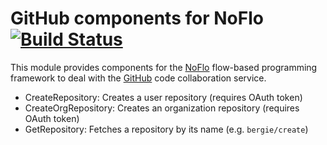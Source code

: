 GitHub components for NoFlo [![Build Status](https://secure.travis-ci.org/bergie/noflo-github.png?branch=master)](https://travis-ci.org/bergie/noflo-github)
=========================

This module provides components for the [NoFlo](http://noflojs.org/) flow-based programming framework to deal with the [GitHub](http://github.com/) code collaboration service.

* CreateRepository: Creates a user repository (requires OAuth token)
* CreateOrgRepository: Creates an organization repository (requires OAuth token)
* GetRepository: Fetches a repository by its name (e.g. `bergie/create`)

